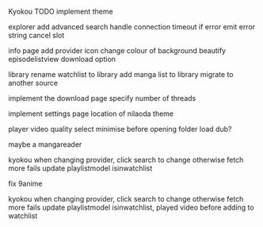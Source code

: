 Kyokou
TODO
implement theme

explorer
add advanced search
handle connection timeout
if error emit error string
cancel slot


info page
add provider icon
change colour of background
beautify episodelistview
download option  

library
rename watchlist to library
add manga list to library
migrate to another source

implement the download page
specify number of threads

implement settings page
location of nilaoda
theme

player
video quality select
minimise before opening folder
load dub?

maybe a mangareader

kyokou
when changing provider, click search to change otherwise fetch more fails
update playlistmodel isinwatchlist

fix 9anime

kyokou
when changing provider, click search to change otherwise fetch more fails
update playlistmodel isinwatchlist, played video before adding to watchlist


